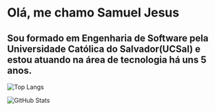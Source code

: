 # Olá, me chamo Samuel Jesus

## Sou formado em Engenharia de Software pela Universidade Católica do Salvador(UCSal) e estou atuando na área de tecnologia há uns 5 anos.

![Top Langs](https://github-readme-stats-git-masterrstaa-rickstaa.vercel.app/api/top-langs/?username=samueljesus95&layout=compact&bg_color=000&border_color=30A3DC&title_color=E94D5F&text_color=FFF)


![GitHub Stats](https://github-readme-stats.vercel.app/api?username=samueljesus95&theme=transparent&bg_color=000&border_color=30A3DC&show_icons=true&icon_color=30A3DC&title_color=E94D5F&text_color=FFF)
